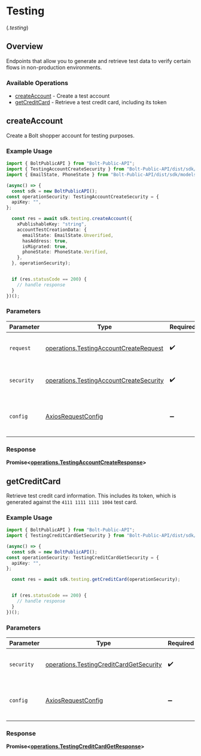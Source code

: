 # Testing
(*.testing*)

## Overview

Endpoints that allow you to generate and retrieve test data to verify certain
flows in non-production environments.


### Available Operations

* [createAccount](#createaccount) - Create a test account
* [getCreditCard](#getcreditcard) - Retrieve a test credit card, including its token

## createAccount

Create a Bolt shopper account for testing purposes.


### Example Usage

```typescript
import { BoltPublicAPI } from "Bolt-Public-API";
import { TestingAccountCreateSecurity } from "Bolt-Public-API/dist/sdk/models/operations";
import { EmailState, PhoneState } from "Bolt-Public-API/dist/sdk/models/shared";

(async() => {
  const sdk = new BoltPublicAPI();
const operationSecurity: TestingAccountCreateSecurity = {
  apiKey: "",
};

  const res = await sdk.testing.createAccount({
    xPublishableKey: "string",
    accountTestCreationData: {
      emailState: EmailState.Unverified,
      hasAddress: true,
      isMigrated: true,
      phoneState: PhoneState.Verified,
    },
  }, operationSecurity);


  if (res.statusCode == 200) {
    // handle response
  }
})();
```

### Parameters

| Parameter                                                                                          | Type                                                                                               | Required                                                                                           | Description                                                                                        |
| -------------------------------------------------------------------------------------------------- | -------------------------------------------------------------------------------------------------- | -------------------------------------------------------------------------------------------------- | -------------------------------------------------------------------------------------------------- |
| `request`                                                                                          | [operations.TestingAccountCreateRequest](../../models/operations/testingaccountcreaterequest.md)   | :heavy_check_mark:                                                                                 | The request object to use for the request.                                                         |
| `security`                                                                                         | [operations.TestingAccountCreateSecurity](../../models/operations/testingaccountcreatesecurity.md) | :heavy_check_mark:                                                                                 | The security requirements to use for the request.                                                  |
| `config`                                                                                           | [AxiosRequestConfig](https://axios-http.com/docs/req_config)                                       | :heavy_minus_sign:                                                                                 | Available config options for making requests.                                                      |


### Response

**Promise<[operations.TestingAccountCreateResponse](../../models/operations/testingaccountcreateresponse.md)>**


## getCreditCard

Retrieve test credit card information. This includes its token, which is
generated against the `4111 1111 1111 1004` test card.


### Example Usage

```typescript
import { BoltPublicAPI } from "Bolt-Public-API";
import { TestingCreditCardGetSecurity } from "Bolt-Public-API/dist/sdk/models/operations";

(async() => {
  const sdk = new BoltPublicAPI();
const operationSecurity: TestingCreditCardGetSecurity = {
  apiKey: "",
};

  const res = await sdk.testing.getCreditCard(operationSecurity);


  if (res.statusCode == 200) {
    // handle response
  }
})();
```

### Parameters

| Parameter                                                                                          | Type                                                                                               | Required                                                                                           | Description                                                                                        |
| -------------------------------------------------------------------------------------------------- | -------------------------------------------------------------------------------------------------- | -------------------------------------------------------------------------------------------------- | -------------------------------------------------------------------------------------------------- |
| `security`                                                                                         | [operations.TestingCreditCardGetSecurity](../../models/operations/testingcreditcardgetsecurity.md) | :heavy_check_mark:                                                                                 | The security requirements to use for the request.                                                  |
| `config`                                                                                           | [AxiosRequestConfig](https://axios-http.com/docs/req_config)                                       | :heavy_minus_sign:                                                                                 | Available config options for making requests.                                                      |


### Response

**Promise<[operations.TestingCreditCardGetResponse](../../models/operations/testingcreditcardgetresponse.md)>**

